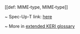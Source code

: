 [[def: MIME‐type, MIME‐type]]

~ Spec-Up-T link: <a href='https://weboftrust.github.io/WOT-terms/docs/glossary/MIME‐type'>here</a>

~ More in <a href="https://weboftrust.github.io/WOT-terms/docs/glossary/MIME‐type">extended KERI glossary</a>
